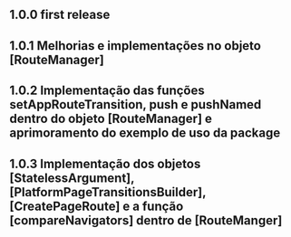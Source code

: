 ## 1.0.0 first release

## 1.0.1 Melhorias e implementações no objeto [RouteManager]

## 1.0.2 Implementação das funções setAppRouteTransition, push e pushNamed dentro do objeto [RouteManager] e aprimoramento do exemplo de uso da package

## 1.0.3 Implementação dos objetos [StatelessArgument], [PlatformPageTransitionsBuilder], [CreatePageRoute] e a função [compareNavigators] dentro de [RouteManger]